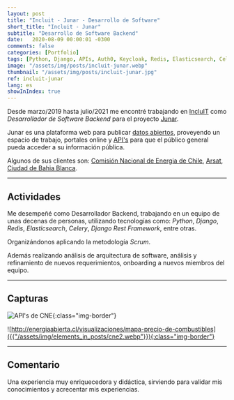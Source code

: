 ```yaml
---
layout: post
title: "Incluit - Junar - Desarrollo de Software"
short_title: "Incluit - Junar"
subtitle: "Desarrollo de Software Backend"
date:   2020-08-09 00:00:01 -0300
comments: false
categories: [Portfolio]
tags: [Python, Django, APIs, Auth0, Keycloak, Redis, Elasticsearch, Celery]
image: "/assets/img/posts/incluit-junar.webp"
thumbnail: "/assets/img/posts/incluit-junar.jpg"
ref: incluit-junar
lang: es
showInIndex: true
---
```


Desde marzo/2019 hasta julio/2021 me encontré trabajando en [IncluIT](https://incluit.com/) como _Desarrollador 
de Software Backend_ para el proyecto [Junar](https://junar.com/).

Junar es una plataforma web para publicar [datos abiertos](https://en.wikipedia.org/wiki/Open_data), proveyendo un 
espacio
de trabajo, portales online y [API's](https://en.wikipedia.org/wiki/Application_programming_interface) para que el 
público general pueda acceder a su información pública.

Algunos de sus clientes son:
[Comisión Nacional de Energia de Chile](https://desarrolladores.energiaabierta.cl/),
[Arsat](https://datos.arsat.com.ar/), [Ciudad de Bahia Blanca](https://datos.bahia.gob.ar/).


---

## Actividades

Me desempeñé como Desarrollador Backend, trabajando en un equipo de unas decenas de personas, utilizando
tecnologías como: _Python_, _Django_, _Redis_, _Elasticsearch_, _Celery_, _Django Rest Framework_, entre otras.

Organizándonos aplicando la metodología _Scrum_.

Además realizando análisis de arquitectura de software, análisis y refinamiento de nuevos requerimientos, onboarding 
a nuevos miembros del equipo.

---

## Capturas

![API's de CNE]({{"/assets/img/elements_in_posts/cne.webp"}}){:class="img-border"}

![http://energiaabierta.cl/visualizaciones/mapa-precio-de-combustibles]({{"/assets/img/elements_in_posts/cne2.webp"}}){:class="img-border"}

---

## Comentario

Una experiencia muy enriquecedora y didáctica, sirviendo para validar mis conocimientos y acrecentar mis experiencias.
